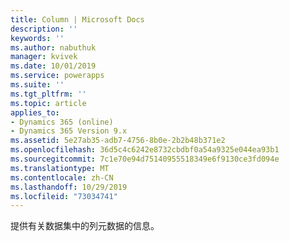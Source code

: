 ```yaml
---
title: Column | Microsoft Docs
description: ''
keywords: ''
ms.author: nabuthuk
manager: kvivek
ms.date: 10/01/2019
ms.service: powerapps
ms.suite: ''
ms.tgt_pltfrm: ''
ms.topic: article
applies_to:
- Dynamics 365 (online)
- Dynamics 365 Version 9.x
ms.assetid: 5e27ab35-adb7-4756-8b0e-2b2b48b371e2
ms.openlocfilehash: 36d5c4c6242e8732cbdbf0a54a9325e044ea93b1
ms.sourcegitcommit: 7c1e70e94d75140955518349e6f9130ce3fd094e
ms.translationtype: MT
ms.contentlocale: zh-CN
ms.lasthandoff: 10/29/2019
ms.locfileid: "73034741"
---
```

提供有关数据集中的列元数据的信息。